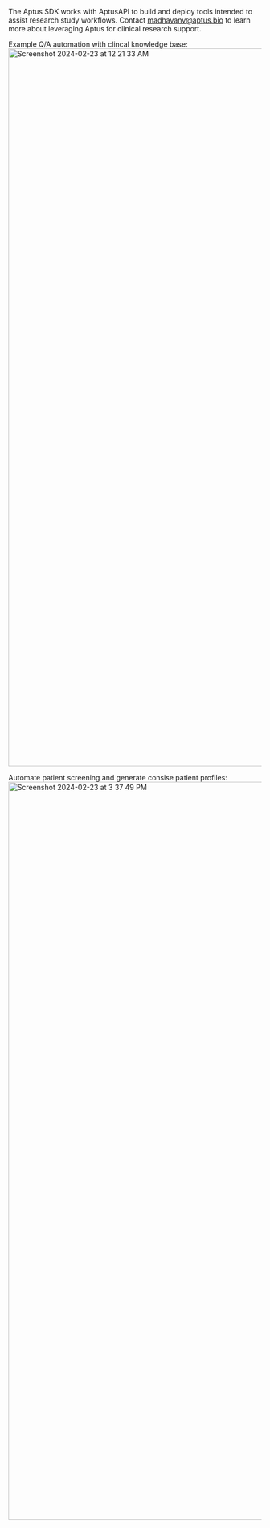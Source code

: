 The Aptus SDK works with AptusAPI to build and deploy tools intended to assist research study workflows. 
Contact madhavanv@aptus.bio to learn more about leveraging Aptus for clinical research support.

Example Q/A automation with clincal knowledge base:
<img width="1429" alt="Screenshot 2024-02-23 at 12 21 33 AM" src="https://github.com/venkateshms/Aptus/assets/68876092/dada363c-9c6b-4a7f-8aee-b6dadcdeafd6">

Automate patient screening and generate consise patient profiles:
<img width="1469" alt="Screenshot 2024-02-23 at 3 37 49 PM" src="https://github.com/venkateshms/Aptus/assets/68876092/98e47246-33f3-40ac-b29d-c879bf10af27">
